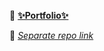 📁 **[✨Portfolio✨](https://github.com/sofijasljusar/portfolio)**

🔗 *[Separate repo link](https://github.com/sofijasljusar/portfolio)*
